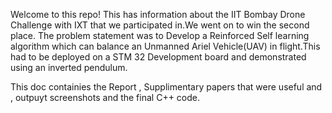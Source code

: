 Welcome to this repo! This has information about the IIT Bombay Drone Challenge with IXT that we participated in.We went on to win the second place.
The problem statement was to Develop a Reinforced Self learning algorithm which can balance an Unmanned Ariel Vehicle(UAV) in flight.This had to be deployed on a STM 32 Development board and demonstrated using an inverted pendulum.


This doc containies the Report , Supplimentary papers that were useful and , outpuyt screenshots and the final C++ code.
